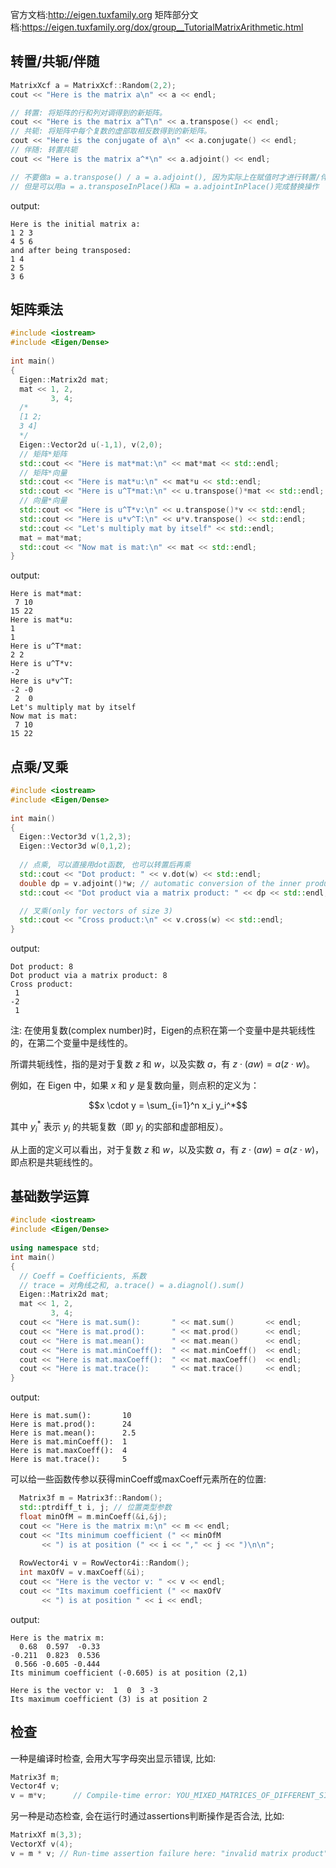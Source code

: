 官方文档:http://eigen.tuxfamily.org
矩阵部分文档:https://eigen.tuxfamily.org/dox/group__TutorialMatrixArithmetic.html
## 转置/共轭/伴随
```cpp
MatrixXcf a = MatrixXcf::Random(2,2);
cout << "Here is the matrix a\n" << a << endl;

// 转置: 将矩阵的行和列对调得到的新矩阵。
cout << "Here is the matrix a^T\n" << a.transpose() << endl;
// 共轭: 将矩阵中每个复数的虚部取相反数得到的新矩阵。
cout << "Here is the conjugate of a\n" << a.conjugate() << endl;
// 伴随: 转置共轭
cout << "Here is the matrix a^*\n" << a.adjoint() << endl;

// 不要做a = a.transpose() / a = a.adjoint(), 因为实际上在赋值时才进行转置/伴随
// 但是可以用a = a.transposeInPlace()和a = a.adjointInPlace()完成替换操作
```
output: 
```
Here is the initial matrix a:
1 2 3
4 5 6
and after being transposed:
1 4
2 5
3 6
```

## 矩阵乘法
```cpp
#include <iostream>
#include <Eigen/Dense>
 
int main()
{
  Eigen::Matrix2d mat;
  mat << 1, 2,
         3, 4;
  /*
  [1 2;
  3 4]
  */
  Eigen::Vector2d u(-1,1), v(2,0);
  // 矩阵*矩阵
  std::cout << "Here is mat*mat:\n" << mat*mat << std::endl;
  // 矩阵*向量
  std::cout << "Here is mat*u:\n" << mat*u << std::endl;
  std::cout << "Here is u^T*mat:\n" << u.transpose()*mat << std::endl;
  // 向量*向量
  std::cout << "Here is u^T*v:\n" << u.transpose()*v << std::endl;
  std::cout << "Here is u*v^T:\n" << u*v.transpose() << std::endl;
  std::cout << "Let's multiply mat by itself" << std::endl;
  mat = mat*mat;
  std::cout << "Now mat is mat:\n" << mat << std::endl;
}
```
output:
```
Here is mat*mat:
 7 10
15 22
Here is mat*u:
1
1
Here is u^T*mat:
2 2
Here is u^T*v:
-2
Here is u*v^T:
-2 -0
 2  0
Let's multiply mat by itself
Now mat is mat:
 7 10
15 22
```

## 点乘/叉乘
```cpp
#include <iostream>
#include <Eigen/Dense>
 
int main()
{
  Eigen::Vector3d v(1,2,3);
  Eigen::Vector3d w(0,1,2);
 
  // 点乘, 可以直接用dot函数, 也可以转置后再乘
  std::cout << "Dot product: " << v.dot(w) << std::endl;
  double dp = v.adjoint()*w; // automatic conversion of the inner product to a scalar
  std::cout << "Dot product via a matrix product: " << dp << std::endl;

  // 叉乘(only for vectors of size 3)
  std::cout << "Cross product:\n" << v.cross(w) << std::endl;
}
```
output:
```
Dot product: 8
Dot product via a matrix product: 8
Cross product:
 1
-2
 1
```
注: 在使用复数(complex number)时，Eigen的点积在第一个变量中是共轭线性的，在第二个变量中是线性的。

所谓共轭线性，指的是对于复数 $z$ 和 $w$，以及实数 $a$，有 $z \cdot (aw) = a(z \cdot w)$。

例如，在 Eigen 中，如果 $x$ 和 $y$ 是复数向量，则点积的定义为：

$$x \cdot y = \sum_{i=1}^n x_i y_i^*$$

其中 $y_i^*$ 表示 $y_i$ 的共轭复数（即 $y_i$ 的实部和虚部相反）。

从上面的定义可以看出，对于复数 $z$ 和 $w$，以及实数 $a$，有 $z \cdot (aw) = a(z \cdot w)$，即点积是共轭线性的。

## 基础数学运算
```cpp
#include <iostream>
#include <Eigen/Dense>
 
using namespace std;
int main()
{
  // Coeff = Coefficients, 系数
  // trace = 对角线之和, a.trace() = a.diagnol().sum()
  Eigen::Matrix2d mat;
  mat << 1, 2,
         3, 4;
  cout << "Here is mat.sum():       " << mat.sum()       << endl;
  cout << "Here is mat.prod():      " << mat.prod()      << endl;
  cout << "Here is mat.mean():      " << mat.mean()      << endl;
  cout << "Here is mat.minCoeff():  " << mat.minCoeff()  << endl;
  cout << "Here is mat.maxCoeff():  " << mat.maxCoeff()  << endl;
  cout << "Here is mat.trace():     " << mat.trace()     << endl;
}
```
output:
```
Here is mat.sum():       10
Here is mat.prod():      24
Here is mat.mean():      2.5
Here is mat.minCoeff():  1
Here is mat.maxCoeff():  4
Here is mat.trace():     5
```

可以给一些函数传参以获得minCoeff或maxCoeff元素所在的位置:
```cpp
  Matrix3f m = Matrix3f::Random();
  std::ptrdiff_t i, j; // 位置类型参数
  float minOfM = m.minCoeff(&i,&j);
  cout << "Here is the matrix m:\n" << m << endl;
  cout << "Its minimum coefficient (" << minOfM 
       << ") is at position (" << i << "," << j << ")\n\n";
 
  RowVector4i v = RowVector4i::Random();
  int maxOfV = v.maxCoeff(&i);
  cout << "Here is the vector v: " << v << endl;
  cout << "Its maximum coefficient (" << maxOfV 
       << ") is at position " << i << endl;
```
output:
```
Here is the matrix m:
  0.68  0.597  -0.33
-0.211  0.823  0.536
 0.566 -0.605 -0.444
Its minimum coefficient (-0.605) is at position (2,1)

Here is the vector v:  1  0  3 -3
Its maximum coefficient (3) is at position 2
```
## 检查
一种是编译时检查, 会用大写字母突出显示错误, 比如:
```cpp
Matrix3f m;
Vector4f v;
v = m*v;      // Compile-time error: YOU_MIXED_MATRICES_OF_DIFFERENT_SIZES
```
另一种是动态检查, 会在运行时通过assertions判断操作是否合法, 比如:
```cpp
MatrixXf m(3,3);
VectorXf v(4);
v = m * v; // Run-time assertion failure here: "invalid matrix product"
```